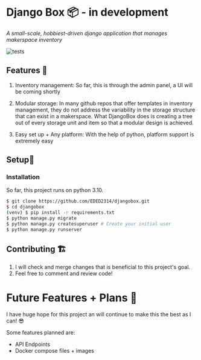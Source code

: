 # Django Box 📦 - in development
*A small-scale, hobbiest-driven django application that manages makerspace inventory*

![tests](https://github.com/EDED2314/djangobox/actions/workflows/django.yml/badge.svg)

## Features 🚀
1. Inventory management: So far, this is through the admin panel, a UI will be coming shortly

2. Modular storage: In many github repos that offer templates in inventory management, they do not address the variability in the storage structure that can exist in a makerspace. What DjangoBox does is creating a tree out of every storage unit and item so that a modular design is achieved.

3. Easy set up + Any platform: With the help of python, platform support is extremely easy

## Setup👀
### Installation
So far, this project runs on python 3.10.
```bash
$ git clone https://github.com/EDED2314/djangobox.git
$ cd djangobox
(venv) $ pip install -r requirements.txt
$ python manage.py migrate
$ python manage.py createsuperuser # Create your initial user
$ python manage.py runserver
```

## Contributing 🏗️
1. I will check and merge changes that is beneficial to this project's goal.
2. Feel free to comment and review code!

# Future Features + Plans 🛫
I have huge hope for this project an will continue to make this the best as I can! 😎

Some features planned are:
- API Endpoints
- Docker compose files + images

